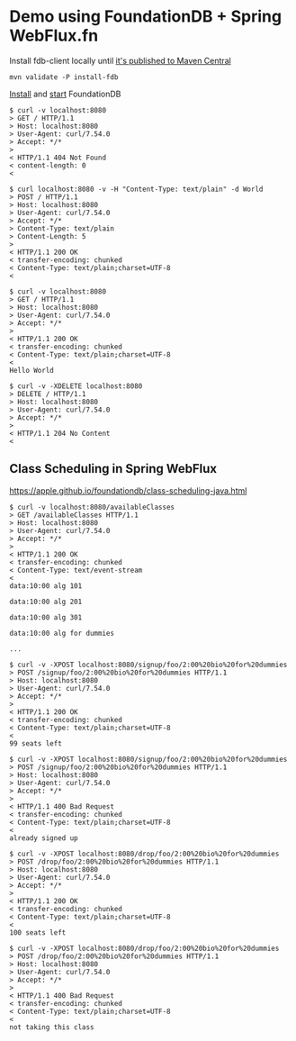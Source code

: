 # Demo using FoundationDB + Spring WebFlux.fn


Install fdb-client locally until [it's published to Maven Central](https://github.com/apple/foundationdb/issues/219)

```
mvn validate -P install-fdb
```

[Install](https://apple.github.io/foundationdb/downloads.html) and [start](https://apple.github.io/foundationdb/administration.html#starting-and-stopping) FoundationDB


```
$ curl -v localhost:8080
> GET / HTTP/1.1
> Host: localhost:8080
> User-Agent: curl/7.54.0
> Accept: */*
> 
< HTTP/1.1 404 Not Found
< content-length: 0
< 
```

```
$ curl localhost:8080 -v -H "Content-Type: text/plain" -d World
> POST / HTTP/1.1
> Host: localhost:8080
> User-Agent: curl/7.54.0
> Accept: */*
> Content-Type: text/plain
> Content-Length: 5
> 
< HTTP/1.1 200 OK
< transfer-encoding: chunked
< Content-Type: text/plain;charset=UTF-8
< 
```

```
$ curl -v localhost:8080
> GET / HTTP/1.1
> Host: localhost:8080
> User-Agent: curl/7.54.0
> Accept: */*
> 
< HTTP/1.1 200 OK
< transfer-encoding: chunked
< Content-Type: text/plain;charset=UTF-8
< 
Hello World
```

```
$ curl -v -XDELETE localhost:8080
> DELETE / HTTP/1.1
> Host: localhost:8080
> User-Agent: curl/7.54.0
> Accept: */*
> 
< HTTP/1.1 204 No Content
< 
```

## Class Scheduling in Spring WebFlux

https://apple.github.io/foundationdb/class-scheduling-java.html


```
$ curl -v localhost:8080/availableClasses
> GET /availableClasses HTTP/1.1
> Host: localhost:8080
> User-Agent: curl/7.54.0
> Accept: */*
> 
< HTTP/1.1 200 OK
< transfer-encoding: chunked
< Content-Type: text/event-stream
< 
data:10:00 alg 101

data:10:00 alg 201

data:10:00 alg 301

data:10:00 alg for dummies

...
```

```
$ curl -v -XPOST localhost:8080/signup/foo/2:00%20bio%20for%20dummies
> POST /signup/foo/2:00%20bio%20for%20dummies HTTP/1.1
> Host: localhost:8080
> User-Agent: curl/7.54.0
> Accept: */*
> 
< HTTP/1.1 200 OK
< transfer-encoding: chunked
< Content-Type: text/plain;charset=UTF-8
< 
99 seats left

$ curl -v -XPOST localhost:8080/signup/foo/2:00%20bio%20for%20dummies
> POST /signup/foo/2:00%20bio%20for%20dummies HTTP/1.1
> Host: localhost:8080
> User-Agent: curl/7.54.0
> Accept: */*
> 
< HTTP/1.1 400 Bad Request
< transfer-encoding: chunked
< Content-Type: text/plain;charset=UTF-8
< 
already signed up
```

```
$ curl -v -XPOST localhost:8080/drop/foo/2:00%20bio%20for%20dummies
> POST /drop/foo/2:00%20bio%20for%20dummies HTTP/1.1
> Host: localhost:8080
> User-Agent: curl/7.54.0
> Accept: */*
> 
< HTTP/1.1 200 OK
< transfer-encoding: chunked
< Content-Type: text/plain;charset=UTF-8
< 
100 seats left

$ curl -v -XPOST localhost:8080/drop/foo/2:00%20bio%20for%20dummies
> POST /drop/foo/2:00%20bio%20for%20dummies HTTP/1.1
> Host: localhost:8080
> User-Agent: curl/7.54.0
> Accept: */*
> 
< HTTP/1.1 400 Bad Request
< transfer-encoding: chunked
< Content-Type: text/plain;charset=UTF-8
< 
not taking this class
```